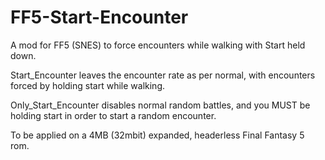 # FF5-Start-Encounter
A mod for FF5 (SNES) to force encounters while walking with Start held down.


Start_Encounter leaves the encounter rate as per normal, with encounters forced by holding start while walking.

Only_Start_Encounter disables normal random battles, and you MUST be holding start in order to start a random encounter.

To be applied on a 4MB (32mbit) expanded, headerless Final Fantasy 5 rom.

